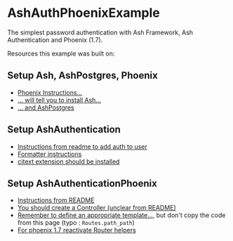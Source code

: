 # AshAuthPhoenixExample

The simplest password authentication with Ash Framework, Ash Authentication and Phoenix (1.7).

Resources this example was built on:

## Setup Ash, AshPostgres, Phoenix 
- [Phoenix Instructions...](https://ash-hq.org/docs/guides/ash/2.5.8/topics/phoenix)
- [... will tell you to install Ash...](https://ash-hq.org/docs/guides/ash/latest/get-started)
- [... and AshPostgres](https://ash-hq.org/docs/guides/ash_postgres/1.3.3/tutorials/get-started-with-postgres)

## Setup AshAuthentication
- [Instructions from readme to add auth to user](https://github.com/team-alembic/ash_authentication#usage)
- [Formatter instructions](https://ash-hq.org/docs/guides/ash_authentication/latest/integrating-ash-authentication-and-phoenix)
- [citext extension should be installed](https://hexdocs.pm/ash_postgres/AshPostgres.Repo.html#c:installed_extensions/0)

## Setup AshAuthenticationPhoenix
- [Instructions from README](https://ash-hq.org/docs/ash_authentication_phoenix/latest)
- [You should create a Controller (unclear from README)](https://team-alembic.github.io/ash_authentication_phoenix/AshAuthentication.Phoenix.Controller.html)
- [Remember to define an appropriate template...](http://ash-hq.org/docs/module/ash_authentication_phoenix/latest/ashauthentication-phoenix-controller), but don't copy the code from this page (typo : `Routes.path_path`)
- [For phoenix 1.7 reactivate Router helpers](https://elixirforum.com/t/does-router-helpers-module-remain-accessible-in-phoenix-1-7/53364)


